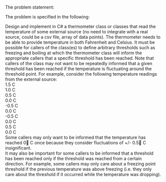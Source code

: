 ﻿The problem statement:<br>


The problem is specified in the following: <br>

Design and implement in C# a thermometer class or classes that read the temperature of some
external source (no need to integrate with a real source, could be a csv file, array of data points).
The thermometer needs to be able to provide temperature in both Fahrenheit and
Celsius. It must be possible for callers of the class(es) to define arbitrary thresholds
such as freezing and boiling at which the thermometer class will inform the appropriate
callers that a specific threshold has been reached. Note that callers of the class may
not want to be repeatedly informed that a given threshold has been reached if the
temperature is fluctuating around the threshold point. For example, consider the
following temperature readings from the external source: <br>
1.5 C <br>
1.0 C <br>
0.5 C <br>
0.0 C<br>
-0.5 C<br>
0.0 C<br>
-0.5 C<br>
0.0 C<br>
0.5 C<br>
0.0 C<br>
Some callers may only want to be informed that the temperature has reached 0 C once
because they consider fluctuations of +/- 0.5 C insignificant.<br>
It may also be important for some callers to be informed that a threshold has been
reached only if the threshold was reached from a certain direction. For example, some
callers may only care about a freezing point threshold if the previous temperature was
above freezing (i.e. they only care about the threshold if it occurred while the
temperature was dropping).<br>